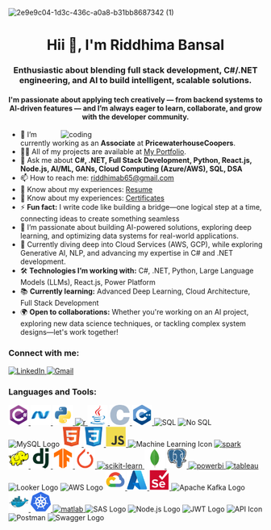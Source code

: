 
![2e9e9c04-1d3c-436c-a0a8-b31bb8687342 (1)](https://github.com/user-attachments/assets/7511ab1c-9ed2-4e4b-9fd9-f5925158351b)

<h1 align="center">Hii 👋, I'm Riddhima Bansal</h1>
<h3 align="center">Enthusiastic about blending full stack development, C#/.NET engineering, and AI to build intelligent, scalable solutions.</h3>
<h4 align="center">I'm passionate about applying tech creatively — from backend systems to AI-driven features — and I’m always eager to learn, collaborate, and grow with the developer community.</h4>
<img align="right" alt="coding" width="400" src="https://github.com/riddhima109/riddhima109/blob/main/Untitled%20design.gif">

- 🔭 I’m currently working as an **Associate** at **PricewaterhouseCoopers**.
- 👨‍💻 All of my projects are available at [My Portfolio](https://github.com/riddhima109?tab=repositories).
- 💬 Ask me about **C#, .NET, Full Stack Development, Python, React.js, Node.js, AI/ML, GANs, Cloud Computing (Azure/AWS), SQL, DSA**
- 📫 How to reach me: [riddhimab65@gmail.com](mailto:riddhimab65@gmail.com)
- 📄 Know about my experiences: [Resume](https://drive.google.com/file/d/1qCsVuoo85_9r63k6Z7qEL07nm0kBfv5J/view?usp=sharing)
- 📝 Know about my experiences: [Certificates](https://drive.google.com/drive/folders/1XwW2GdQLsab1WWwopB8GfxMkNGIflaLS?usp=sharing)
- ⚡ **Fun fact:** I write code like building a bridge—one logical step at a time, connecting ideas to create something seamless
- 🌱 I’m passionate about building AI-powered solutions, exploring deep learning, and optimizing data systems for real-world applications.
- 🚀 Currently diving deep into Cloud Services (AWS, GCP), while exploring Generative AI, NLP, and advancing my expertise in C# and .NET development.
- 🛠️ **Technologies I’m working with:** C#, .NET, Python, Large Language Models (LLMs), React.js, Power Platform
- 📚 **Currently learning:** Advanced Deep Learning, Cloud Architecture, Full Stack Development
- 🌍 **Open to collaborations:** Whether you're working on an AI project, exploring new data science techniques, or tackling complex system designs—let's work together!

<h3 align="left">Connect with me:</h3>
<p align="left">
  <a href="https://www.linkedin.com/in/riddhima-bansal-7-linkup/" target="_blank" rel="noopener noreferrer">
    <img src="https://img.shields.io/badge/LinkedIn-blue?style=flat&logo=linkedin" alt="LinkedIn"/>
  </a>
  <a href="mailto:riddhimab65@gmail.com" target="_blank" rel="noopener noreferrer">
    <img src="https://img.shields.io/badge/Email-D14836?style=flat&logo=gmail&logoColor=white" alt="Gmail"/>
  </a>
</p>

<h3 align="left">Languages and Tools:</h3>
<p align="left">

  <!-- Programming Languages -->
  <a href="https://learn.microsoft.com/en-us/dotnet/csharp/" target="_blank" title="C#">
    <img src="https://raw.githubusercontent.com/devicons/devicon/master/icons/csharp/csharp-original.svg" alt="csharp" width="40" height="40"/>
  </a>

  
  <a href="https://dotnet.microsoft.com/" target="_blank" title=".NET">
    <img src="https://raw.githubusercontent.com/devicons/devicon/master/icons/dot-net/dot-net-original.svg" alt="dotnet" width="40" height="40"/>
  </a>
  <a href="https://www.python.org" target="_blank" title="Python">
    <img src="https://raw.githubusercontent.com/devicons/devicon/master/icons/python/python-original.svg" alt="python" width="40" height="40"/>
  </a>
  <a href="https://www.r-project.org/" target="_blank" title="R">
    <img src="https://www.r-project.org/logo/Rlogo.png" alt="r" width="40" height="40"/>
  </a>
  <a href="https://www.java.com/" target="_blank" title="Java">
    <img src="https://raw.githubusercontent.com/devicons/devicon/master/icons/java/java-original.svg" alt="java" width="40" height="40"/>
  </a>
  <a href="https://www.w3schools.com/c/" target="_blank" title="C">
    <img src="https://raw.githubusercontent.com/devicons/devicon/master/icons/c/c-original.svg" alt="c" width="40" height="40"/>
  </a>
  <a href="https://isocpp.org/" target="_blank" title="C++">
    <img src="https://raw.githubusercontent.com/devicons/devicon/master/icons/cplusplus/cplusplus-original.svg" alt="cplusplus" width="40" height="40"/>
  </a>
 <img src="https://cdn-icons-png.flaticon.com/512/29/29165.png" alt="SQL" width="40" height="40" title="SQL"/>
 <img src="https://dsaihub.com/wp-content/uploads/2023/07/NoSQL.jpg" alt="No SQL" width="40" height="40" title="No SQL"/>
 <img src="https://logo.svgcdn.com/l/mysql.png" alt="MySQL Logo" width="40" height="40" title="MySQL"/>

  <!-- Web Development -->
  <a href="https://www.w3.org/html/" target="_blank" title="HTML">
    <img src="https://raw.githubusercontent.com/devicons/devicon/master/icons/html5/html5-original.svg" alt="html5" width="40" height="40"/>
  </a>
  <a href="https://www.w3schools.com/css/" target="_blank" title="CSS">
    <img src="https://raw.githubusercontent.com/devicons/devicon/master/icons/css3/css3-original.svg" alt="css3" width="40" height="40"/>
  </a>
  <a href="https://developer.mozilla.org/en-US/docs/Web/JavaScript" target="_blank" title="JavaScript">
    <img src="https://raw.githubusercontent.com/devicons/devicon/master/icons/javascript/javascript-original.svg" alt="javascript" width="40" height="40"/>
  </a>
  <img
  src="https://cdn-icons-png.flaticon.com/512/8618/8618881.png"
  alt="Machine Learning Icon"
  width="40"
  height="40"
  title="AI & ML"
/>


  <!-- Frameworks & Libraries -->
  <a href="https://spark.apache.org/" target="_blank" title="Apache Spark">
    <img src="https://upload.wikimedia.org/wikipedia/commons/f/f3/Apache_Spark_logo.svg" alt="spark" width="40" height="40"/>
  </a>
  <a href="https://hadoop.apache.org/" target="_blank" title="Hadoop">
    <img src="https://raw.githubusercontent.com/devicons/devicon/master/icons/hadoop/hadoop-original.svg" alt="hadoop" width="40" height="40"/>
  </a>
  <a href="https://www.djangoproject.com/" target="_blank" title="Django">
    <img src="https://raw.githubusercontent.com/devicons/devicon/master/icons/django/django-plain.svg" alt="django" width="40" height="40"/>
  </a>

  <!-- AI/ML & Data Science -->
  <a href="https://www.tensorflow.org/" target="_blank" title="TensorFlow">
    <img src="https://raw.githubusercontent.com/devicons/devicon/master/icons/tensorflow/tensorflow-original.svg" alt="tensorflow" width="40" height="40"/>
  </a>
  <a href="https://pytorch.org/" target="_blank" title="PyTorch">
    <img src="https://raw.githubusercontent.com/devicons/devicon/master/icons/pytorch/pytorch-original.svg" alt="pytorch" width="40" height="40"/>
  </a>
  <a href="https://scikit-learn.org/" target="_blank" title="Scikit-learn">
    <img src="https://upload.wikimedia.org/wikipedia/commons/0/05/Scikit_learn_logo_small.svg" alt="scikit-learn" width="40" height="40"/>
  </a>

  <!-- Databases -->
  <a href="https://www.mongodb.com/" target="_blank" title="MongoDB">
    <img src="https://raw.githubusercontent.com/devicons/devicon/master/icons/mongodb/mongodb-original.svg" alt="mongodb" width="40" height="40"/>
  </a>
  <a href="https://www.postgresql.org/" target="_blank" title="PostgreSQL">
    <img src="https://raw.githubusercontent.com/devicons/devicon/master/icons/postgresql/postgresql-original.svg" alt="postgresql" width="40" height="40"/>
  </a>

  <!-- BI / Visualization -->
  <a href="https://powerbi.microsoft.com/" target="_blank" title="Power BI">
    <img src="https://img.icons8.com/color/48/000000/power-bi.png" alt="powerbi" width="40" height="40"/>
  </a>
  <a href="https://www.tableau.com/" target="_blank" title="Tableau">
    <img src="https://img.icons8.com/color/48/000000/tableau-software.png" alt="tableau" width="40" height="40"/>
  </a>
  <img
  src="https://www.gstatic.com/bricks/image/120b98c5-9141-4dc9-8490-3b7ae9e7670d.svg"
  alt="Looker Logo"
  width="40"
  height="40"
  title="Looker"
/>


  

  <!-- Cloud -->
  <img src="https://www.sas2py.com/assets/img/AWS-right.png" alt="AWS Logo" width="55" height="auto" title="AWS" />

  <a href="https://cloud.google.com/" target="_blank" title="Google Cloud">
    <img src="https://raw.githubusercontent.com/devicons/devicon/master/icons/googlecloud/googlecloud-original.svg" alt="gcp" width="40" height="40"/>
  </a>
  <a href="https://azure.microsoft.com/" target="_blank" title="Microsoft Azure">
    <img src="https://raw.githubusercontent.com/devicons/devicon/master/icons/azure/azure-original.svg" alt="azure" width="40" height="40"/>
  </a>

  <!-- Automation / DevOps -->
  <a href="https://www.selenium.dev/" target="_blank" title="Selenium">
    <img src="https://raw.githubusercontent.com/devicons/devicon/master/icons/selenium/selenium-original.svg" alt="selenium" width="40" height="40"/>
  </a>
  <img
  src="https://www.codefro.com/wp-content/uploads/sites/12/2023/06/kafka-logo-tall-apache-kafka-logo-450x500.jpg"
  alt="Apache Kafka Logo"
  width="40"
  height="40"
  title="Apache Kafka"
/>

  <a href="https://www.docker.com/" target="_blank" title="Docker">
    <img src="https://raw.githubusercontent.com/devicons/devicon/master/icons/docker/docker-original.svg" alt="docker" width="40" height="40"/>
  </a>
  <a href="https://kubernetes.io/" target="_blank" title="Kubernetes">
    <img src="https://raw.githubusercontent.com/devicons/devicon/master/icons/kubernetes/kubernetes-plain.svg" alt="kubernetes" width="40" height="40"/>
  </a>

  <!-- Others -->
  <a href="https://www.mathworks.com/products/matlab.html" target="_blank" title="MATLAB">
    <img src="https://upload.wikimedia.org/wikipedia/commons/2/21/Matlab_Logo.png" alt="matlab" width="40" height="40"/>
  </a>

  <img src="https://logosandtypes.com/wp-content/uploads/2020/08/SAS.png" alt="SAS Logo" width="45" title="SAS" />

  <img src="https://github.com/user-attachments/assets/1646ae5e-ef23-46ba-8481-e42e973d96a6" alt="Node.js Logo" width="40" height="40" title="Node.js" />

  <img src="https://logo.svgcdn.com/l/jwt.png" alt="JWT Logo" width="100" height="200" title="JSON Web Token (JWT)" />

  <img src="https://img.icons8.com/color/48/api.png" alt="API Icon" width="40" height="40" title="API" />

  <img src="https://cdn.worldvectorlogo.com/logos/postman.svg" alt="Postman" width="40" height="40" title="Postman" />

  <img src="https://logo.svgcdn.com/l/swagger.png" alt="Swagger Logo" width="40" height="40" title="Swagger" />












</p>

  

